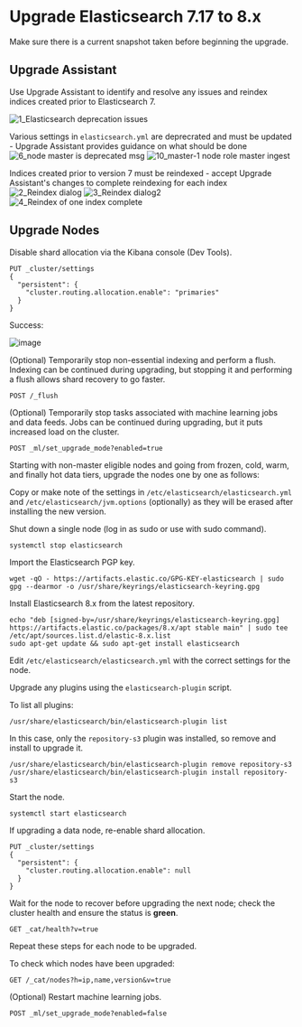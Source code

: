 # Upgrade Elasticsearch 7.17 to 8.x

Make sure there is a current snapshot taken before beginning the upgrade.

## Upgrade Assistant
Use Upgrade Assistant to identify and resolve any issues and reindex indices created prior to Elasticsearch 7.

![1_Elasticsearch deprecation issues](https://user-images.githubusercontent.com/104564793/182584599-185f0303-708f-40d0-9947-17f8b56ef97e.png)

Various settings in `elasticsearch.yml` are deprecrated and must be updated - Upgrade Assistant provides guidance on what should be done
![6_node master is deprecated msg](https://user-images.githubusercontent.com/104564793/182584818-165a6e27-3856-423f-b9f9-e93f835bcd9f.png)
![10_master-1 node role master ingest](https://user-images.githubusercontent.com/104564793/182586169-b935ffc5-e2c2-4821-ba52-358ca12eeab8.png)

Indices created prior to version 7 must be reindexed - accept Upgrade Assistant's changes to complete reindexing for each index
![2_Reindex dialog](https://user-images.githubusercontent.com/104564793/182584696-e3b3c62b-a436-47fa-a09b-cfd721a24727.png)
![3_Reindex dialog2](https://user-images.githubusercontent.com/104564793/182585075-d48b47f5-309e-4cb8-b854-ccb195b57eb0.png)
![4_Reindex of one index complete](https://user-images.githubusercontent.com/104564793/182586038-701be68f-095c-40ae-acc4-7eafbce4d6fa.png)

## Upgrade Nodes
Disable shard allocation via the Kibana console (Dev Tools).
```
PUT _cluster/settings
{
  "persistent": {
    "cluster.routing.allocation.enable": "primaries"
  }
}
```
Success:

![image](https://user-images.githubusercontent.com/104564793/183371381-203a3b7f-3ec7-4b30-86de-4e74c6e6bb6b.png)

(Optional) Temporarily stop non-essential indexing and perform a flush. Indexing can be continued during upgrading, but stopping it and performing a flush allows shard recovery to go faster.
```
POST /_flush
```

(Optional) Temporarily stop tasks associated with machine learning jobs and data feeds. Jobs can be continued during upgrading, but it puts increased load on the cluster.
```
POST _ml/set_upgrade_mode?enabled=true
```


Starting with non-master eligible nodes and going from frozen, cold, warm, and finally hot data tiers, upgrade the nodes one by one as follows:

Copy or make note of the settings in `/etc/elasticsearch/elasticsearch.yml` and `/etc/elasticsearch/jvm.options` (optionally) as they will be erased after installing the new version.

Shut down a single node (log in as sudo or use with sudo command).
```
systemctl stop elasticsearch
```

Import the Elasticsearch PGP key.
```
wget -qO - https://artifacts.elastic.co/GPG-KEY-elasticsearch | sudo gpg --dearmor -o /usr/share/keyrings/elasticsearch-keyring.gpg

```

Install Elasticsearch 8.x from the latest repository.
```
echo "deb [signed-by=/usr/share/keyrings/elasticsearch-keyring.gpg] https://artifacts.elastic.co/packages/8.x/apt stable main" | sudo tee /etc/apt/sources.list.d/elastic-8.x.list
sudo apt-get update && sudo apt-get install elasticsearch
```

Edit `/etc/elasticsearch/elasticsearch.yml` with the correct settings for the node.

Upgrade any plugins using the `elasticsearch-plugin` script.

To list all plugins:
```
/usr/share/elasticsearch/bin/elasticsearch-plugin list
```
In this case, only the `repository-s3` plugin was installed, so remove and install to upgrade it.
```
/usr/share/elasticsearch/bin/elasticsearch-plugin remove repository-s3
/usr/share/elasticsearch/bin/elasticsearch-plugin install repository-s3
```

Start the node.
```
systemctl start elasticsearch
```

If upgrading a data node, re-enable shard allocation.
```
PUT _cluster/settings
{
  "persistent": {
    "cluster.routing.allocation.enable": null
  }
}
```

Wait for the node to recover before upgrading the next node; check the cluster health and ensure the status is **green**.
```
GET _cat/health?v=true
```

Repeat these steps for each node to be upgraded.

To check which nodes have been upgraded:
```
GET /_cat/nodes?h=ip,name,version&v=true
```

(Optional) Restart machine learning jobs.
```
POST _ml/set_upgrade_mode?enabled=false
```
